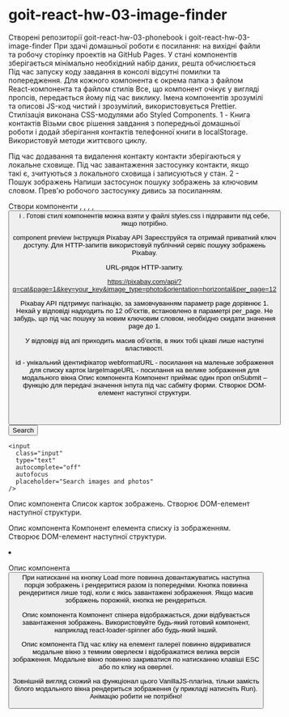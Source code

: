 #  goit-react-hw-03-image-finder

Створені репозиторії goit-react-hw-03-phonebook і goit-react-hw-03-image-finder
При здачі домашньої роботи є посилання: на вихідні файли та робочу сторінку проектів на GitHub Pages.
У стані компонентів зберігається мінімально необхідний набір даних, решта обчислюється
Під час запуску коду завдання в консолі відсутні помилки та попередження.
Для кожного компонента є окрема папка з файлом React-компонента та файлом стилів
Все, що компонент очікує у вигляді пропсів, передається йому під час виклику.
Імена компонентів зрозумілі та описові
JS-код чистий і зрозумілий, використовується Prettier.
Стилізація виконана CSS-модулями або Styled Components.
1 - Книга контактів
Візьми своє рішення завдання з попередньої домашньої роботи і додай зберігання контактів телефонної книги в localStorage. Використовуй методи життєвого циклу.

Під час додавання та видалення контакту контакти зберігаються у локальне сховище.
Під час завантаження застосунку контакти, якщо такі є, зчитуються з локального сховища і записуються у стан.
2 - Пошук зображень
Напиши застосунок пошуку зображень за ключовим словом. Прев'ю робочого застосунку дивись за посиланням.

Створи компоненти <Searchbar>, <ImageGallery>, <ImageGalleryItem>, <Loader>, <Button> і <Modal>. Готові стилі компонентів можна взяти у файлі styles.css і підправити під себе, якщо потрібно.

component preview
Інструкція Pixabay API
Зареєструйся та отримай приватний ключ доступу. Для HTTP-запитів використовуй публічний сервіс пошуку зображень Pixabay.

URL-рядок HTTP-запиту.

https://pixabay.com/api/?q=cat&page=1&key=your_key&image_type=photo&orientation=horizontal&per_page=12

Pixabay API підтримує пагінацію, за замовчуванням параметр page дорівнює 1. Нехай у відповіді надходить по 12 об'єктів, встановлено в параметрі per_page. Не забудь, що під час пошуку за новим ключовим словом, необхідно скидати значення page до 1.

У відповіді від апі приходить масив об'єктів, в яких тобі цікаві лише наступні властивості.

id - унікальний ідентифікатор
webformatURL - посилання на маленьке зображення для списку карток
largeImageURL - посилання на велике зображення для модального вікна
Опис компонента <Searchbar>
Компонент приймає один проп onSubmit – функцію для передачі значення інпута під час сабміту форми. Створює DOM-елемент наступної структури.

<header class="searchbar">
  <form class="form">
    <button type="submit" class="button">
      <span class="button-label">Search</span>
    </button>

    <input
      class="input"
      type="text"
      autocomplete="off"
      autofocus
      placeholder="Search images and photos"
    />
  </form>
</header>

Опис компонента <ImageGallery>
Список карток зображень. Створює DOM-елемент наступної структури.

<ul class="gallery">
  <!-- Набір <li> із зображеннями -->
</ul>

Опис компонента <ImageGalleryItem>
Компонент елемента списку із зображенням. Створює DOM-елемент наступної структури.

<li class="gallery-item">
  <img src="" alt="" />
</li>

Опис компонента <Button>
При натисканні на кнопку Load more повинна довантажуватись наступна порція зображень і рендеритися разом із попередніми. Кнопка повинна рендеритися лише тоді, коли є якісь завантажені зображення. Якщо масив зображень порожній, кнопка не рендериться.

Опис компонента <Loader>
Компонент спінера відображається, доки відбувається завантаження зображень. Використовуйте будь-який готовий компонент, наприклад react-loader-spinner або будь-який інший.

Опис компонента <Modal>
Під час кліку на елемент галереї повинно відкриватися модальне вікно з темним оверлеєм і відображатися велика версія зображення. Модальне вікно повинно закриватися по натисканню клавіші ESC або по кліку на оверлеї.

Зовнішній вигляд схожий на функціонал цього VanillaJS-плагіна, тільки замість білого модального вікна рендериться зображення (у прикладі натисніть Run). Анімацію робити не потрібно!

<div class="overlay">
  <div class="modal">
    <img src="" alt="" />
  </div>
</div>
